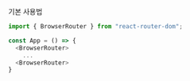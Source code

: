 기본 사용법 
```javascript
import { BrowserRouter } from "react-router-dom";

const App = () => {
  <BrowserRouter>
    ...
  <BrowserRouter>
}

```
